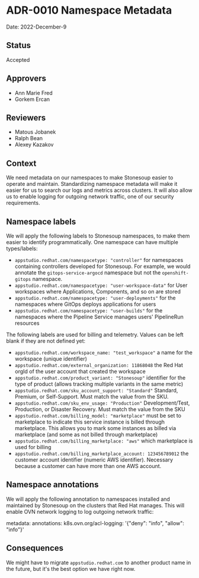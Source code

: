 # ADR-0010 Namespace Metadata

Date: 2022-December-9

## Status

Accepted

## Approvers

* Ann Marie Fred
* Gorkem Ercan

## Reviewers

* Matous Jobanek
* Ralph Bean
* Alexey Kazakov

## Context

We need metadata on our namespaces to make Stonesoup easier to operate and maintain. Standardizing namespace metadata will make it easier for us to search our logs and metrics across clusters. It will also allow us to enable logging for outgoing network traffic, one of our security requirements.

## Namespace labels

We will apply the following labels to Stonesoup namespaces, to make them easier to identify programmatically. One namespace can have multiple types/labels:

- `appstudio.redhat.com/namespacetype: "controller"` for namespaces containing controllers developed for Stonesoup. For example, we would annotate the `gitops-service-argocd` namespace but not the `openshift-gitops` namespace.
- `appstudio.redhat.com/namespacetype: "user-workspace-data"` for User workspaces where Applications, Components, and so on are stored
- `appstudio.redhat.com/namespacetype: "user-deployments"` for the namespaces where GitOps deploys applications for users
- `appstudio.redhat.com/namespacetype: "user-builds"` for the namespaces where the Pipeline Service manages users' PipelineRun resources

The following labels are used for billing and telemetry. Values can be left blank if they are not defined yet:

- `appstudio.redhat.com/workspace_name: "test_workspace"` a name for the workspace (unique identifier)
- `appstudio.redhat.com/external_organization: 11868048` the Red Hat orgId of the user account that created the workspace
- `appstudio.redhat.com/product_variant: "Stonesoup"` identifier for the type of product (allows tracking multiple variants in the same metric)
- `appstudio.redhat.com/sku_account_support: "Standard"` Standard, Premium, or Self-Support. Must match the value from the SKU.
- `appstudio.redhat.com/sku_env_usage: "Production"` Development/Test, Production, or Disaster Recovery. Must match the value from the SKU
- `appstudio.redhat.com/billing_model: "marketplace"` must be set to marketplace to indicate this service instance is billed through marketplace. This allows you to mark some instances as billed via marketplace (and some as not billed through marketplace)
- `appstudio.redhat.com/billing_marketplace: "aws"` which marketplace is used for billing
- `appstudio.redhat.com/billing_marketplace_account: 123456789012` the customer account identifier (numeric AWS identifier). Necessary because a customer can have more than one AWS account.

## Namespace annotations

We will apply the following annotation to namespaces installed and maintained by Stonesoup on the clusters that Red Hat manages.  This will enable OVN network logging to log outgoing network traffic:

metadata:
  annotations:
    k8s.ovn.org/acl-logging: '{"deny": "info", "allow": "info"}'

## Consequences

We might have to migrate `appstudio.redhat.com` to another product name in the future, but it's the best option we have right now.
